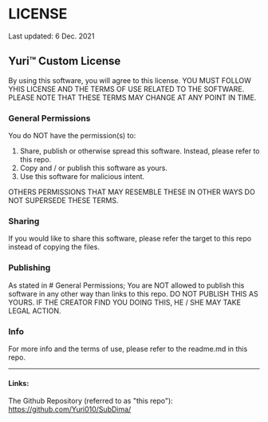 # LICENSE
Last updated: 6 Dec. 2021

## Yuri™ Custom License

By using this software, you will agree to this license.
YOU MUST FOLLOW YHIS LICENSE AND THE TERMS OF USE RELATED TO THE SOFTWARE.
PLEASE NOTE THAT THESE TERMS MAY CHANGE AT ANY POINT IN TIME.

### General Permissions
You do NOT have the permission(s) to:
1. Share, publish or otherwise spread this software. Instead, please refer to this repo.
2. Copy and / or publish this software as yours.
3. Use this software for malicious intent.

OTHERS PERMISSIONS THAT MAY RESEMBLE THESE IN OTHER WAYS DO NOT SUPERSEDE THESE TERMS.

### Sharing
If you would like to share this software, please refer the target to this repo instead of copying the files.

### Publishing
As stated in # General Permissions; You are NOT allowed to publish this software in any other way than links to this repo.
DO NOT PUBLISH THIS AS YOURS. IF THE CREATOR FIND YOU DOING THIS, HE / SHE MAY TAKE LEGAL ACTION.

### Info
For more info and the terms of use, please refer to the readme.md in this repo.

***
#### Links:
The Github Repository (referred to as "this repo"): https://github.com/Yuri010/SubDima/
